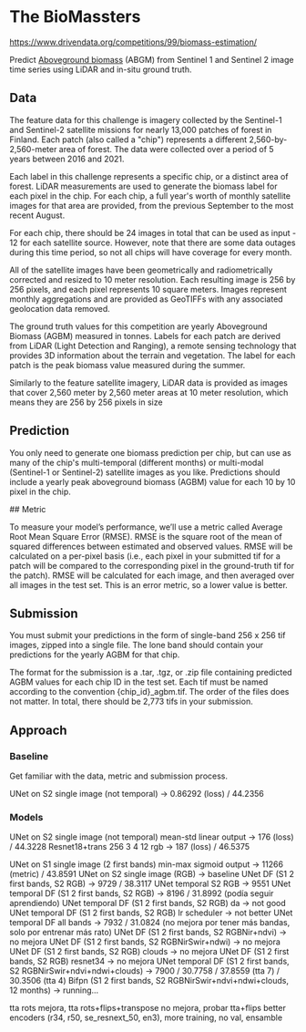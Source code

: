 # The BioMassters

https://www.drivendata.org/competitions/99/biomass-estimation/

Predict [Aboveground biomass](https://www.un-redd.org/glossary/aboveground-biomass) (ABGM) from Sentinel 1 and Sentinel 2 image time series using LiDAR and in-situ ground truth.

## Data

The feature data for this challenge is imagery collected by the Sentinel-1 and Sentinel-2 satellite missions for nearly 13,000 patches of forest in Finland. Each patch (also called a "chip") represents a different 2,560-by-2,560-meter area of forest. The data were collected over a period of 5 years between 2016 and 2021.

Each label in this challenge represents a specific chip, or a distinct area of forest. LiDAR measurements are used to generate the biomass label for each pixel in the chip. For each chip, a full year's worth of monthly satellite images for that area are provided, from the previous September to the most recent August.

For each chip, there should be 24 images in total that can be used as input - 12 for each satellite source. However, note that there are some data outages during this time period, so not all chips will have coverage for every month.

All of the satellite images have been geometrically and radiometrically corrected and resized to 10 meter resolution. Each resulting image is 256 by 256 pixels, and each pixel represents 10 square meters. Images represent monthly aggregations and are provided as GeoTIFFs with any associated geolocation data removed.

The ground truth values for this competition are yearly Aboveground Biomass (AGBM) measured in tonnes. Labels for each patch are derived from LiDAR (Light Detection and Ranging), a remote sensing technology that provides 3D information about the terrain and vegetation. The label for each patch is the peak biomass value measured during the summer.

Similarly to the feature satellite imagery, LiDAR data is provided as images that cover 2,560 meter by 2,560 meter areas at 10 meter resolution, which means they are 256 by 256 pixels in size

## Prediction

You only need to generate one biomass prediction per chip, but can use as many of the chip's multi-temporal (different months) or multi-modal (Sentinel-1 or Sentinel-2) satellite images as you like. Predictions should include a yearly peak aboveground biomass (AGBM) value for each 10 by 10 pixel in the chip.

## Metric

To measure your model’s performance, we’ll use a metric called Average Root Mean Square Error (RMSE). RMSE is the square root of the mean of squared differences between estimated and observed values. RMSE will be calculated on a per-pixel basis (i.e., each pixel in your submitted tif for a patch will be compared to the corresponding pixel in the ground-truth tif for the patch). RMSE will be calculated for each image, and then averaged over all images in the test set. This is an error metric, so a lower value is better.

## Submission

You must submit your predictions in the form of single-band 256 x 256 tif images, zipped into a single file. The lone band should contain your predictions for the yearly AGBM for that chip.

The format for the submission is a .tar, .tgz, or .zip file containing predicted AGBM values for each chip ID in the test set. Each tif must be named according to the convention {chip_id}\_agbm.tif. The order of the files does not matter. In total, there should be 2,773 tifs in your submission.

## Approach

### Baseline

Get familiar with the data, metric and submission process.

UNet on S2 single image (not temporal) -> 0.86292 (loss) / 44.2356

### Models

UNet on S2 single image (not temporal) mean-std linear output -> 176 (loss) / 44.3228
Resnet18+trans 256 3 4 12 rgb -> 187 (loss) / 46.5375

UNet on S1 single image (2 first bands) min-max sigmoid output -> 11266 (metric) / 43.8591
UNet on S2 single image (RGB) -> baseline
UNet DF (S1 2 first bands, S2 RGB) -> 9729 / 38.3117
UNet temporal S2 RGB -> 9551
UNet temporal DF (S1 2 first bands, S2 RGB) -> 8196 / 31.8992 (podía seguir aprendiendo)
UNet temporal DF (S1 2 first bands, S2 RGB) da -> not good
UNet temporal DF (S1 2 first bands, S2 RGB) lr scheduler -> not better
UNet temporal DF all bands -> 7932 / 31.0824 (no mejora por tener más bandas, solo por entrenar más rato)
UNet DF (S1 2 first bands, S2 RGBNir+ndvi) -> no mejora
UNet DF (S1 2 first bands, S2 RGBNirSwir+ndwi) -> no mejora
UNet DF (S1 2 first bands, S2 RGB) clouds -> no mejora
UNet DF (S1 2 first bands, S2 RGB) resnet34 -> no mejora
UNet temporal DF (S1 2 first bands, S2 RGBNirSwir+ndvi+ndwi+clouds) -> 7900 / 30.7758 / 37.8559 (tta 7) / 30.3506 (tta 4)
Bifpn (S1 2 first bands, S2 RGBNirSwir+ndvi+ndwi+clouds, 12 months) -> running...

tta rots mejora, tta rots+flips+transpose no mejora, probar tta+flips
better encoders (r34, r50, se_resnext_50, en3), more training, no val, ensamble
